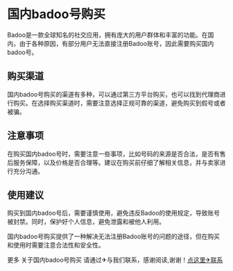 # 国内badoo号购买

Badoo是一款全球知名的社交应用，拥有庞大的用户群体和丰富的功能。在国内，由于各种原因，有部分用户无法直接注册Badoo账号，因此需要购买国内badoo号。

## 购买渠道

国内badoo号购买的渠道有多种，可以通过第三方平台购买，也可以找到代理商进行购买。在选择购买渠道时，需要注意选择正规可靠的渠道，避免购买到假号或者被骗。

## 注意事项

在购买国内badoo号时，需要注意一些事项，比如号码的来源是否合法，是否有售后服务保障，以及价格是否合理等。建议在购买前仔细了解相关信息，并与卖家进行充分沟通。

## 使用建议

购买到国内badoo号后，需要谨慎使用，避免违反Badoo的使用规定，导致账号被封禁。同时，保护好个人信息，避免泄露和被他人利用。

国内badoo号购买提供了一种解决无法注册Badoo账号的问题的途径，但在购买和使用时需要注意合法性和安全性。

更多 关于国内badoo号购买 请通过✈与我们联系，感谢阅读,谢谢！[点这里✈联系](https://ww.k02.cc)
